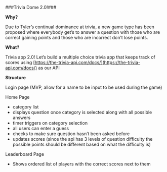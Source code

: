 ###Trivia Dome 2.0!###

**Why?**

Due to Tyler’s continual dominance at trivia, a new game type has been proposed where everybody get’s to answer a question with those who are correct gaining points and those who are incorrect don’t lose points. 

**What?** 

Trivia app 2.0! Let’s build a multiple choice trivia app that keeps track of scores using [https://the-trivia-api.com/docs/](https://the-trivia-api.com/docs/) as our API

**Structure**

Login page (MVP, allow for a name to be input to be used during the game)

Home Page

- category list
- displays question once category is selected along with all possible answers
- timer triggers on category selection
- all users can enter a guess
- checks to make sure question hasn’t been asked before
- updates scores (since the api has 3 levels of question difficulty the possible points should be different based on what the difficulty is)

Leaderboard Page

- Shows ordered list of players with the correct scores next to them
